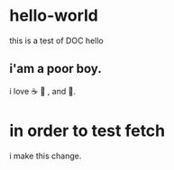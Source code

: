 # hello-world
this is a test of DOC hello

## i'am a poor boy.
i love :coffee: :pizza: , and :dancer:.

# in order to test fetch
i make this change.
